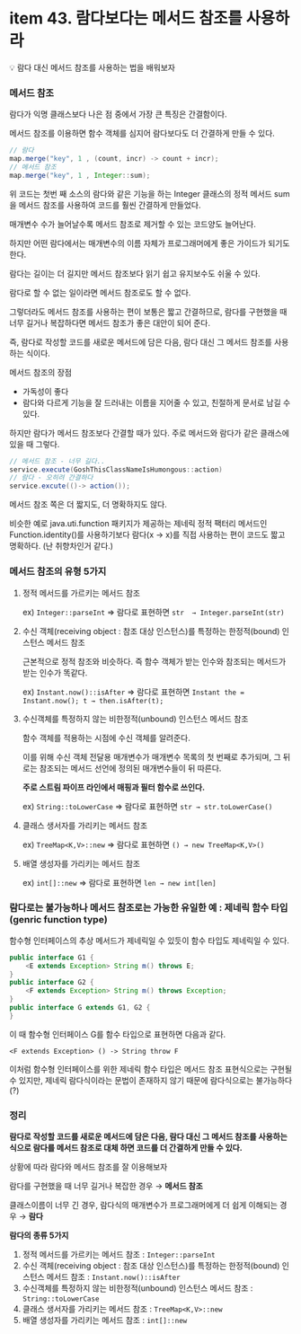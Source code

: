 # item 43. 람다보다는 메서드 참조를 사용하라

<aside>
💡 람다 대신 메서드 참조를 사용하는 법을 배워보자

</aside>

### 메서드 참조

람다가 익명 클래스보다 나은 점 중에서 가장 큰 특징은 간결함이다.

메서드 참조를 이용하면 함수 객체를 심지어 람다보다도 더 간결하게 만들 수 있다.

```java
// 람다 
map.merge("key", 1 , (count, incr) -> count + incr);
// 메서드 참조
map.merge("key", 1 , Integer::sum);
```

위 코드는 첫번 째 소스의 람다와 같은 기능을 하는 Integer 클래스의 정적 메서드 sum을 메서드 참조를 사용하여 코드를 훨씬 간결하게 만들었다.

매개변수 수가 늘어날수록 메서드 참조로 제거할 수 있는 코드양도 늘어난다.

하지만 어떤 람다에서는 매개변수의 이름 자체가 프로그래머에게 좋은 가이드가 되기도 한다.

람다는 길이는 더 길지만 메서드 참조보다 읽기 쉽고 유지보수도 쉬울 수 있다.

람다로 할 수 없는 일이라면 메서드 참조로도 할 수 없다. 

그렇더라도 메서드 참조를 사용하는 편이 보통은 짧고 간결하므로, 람다를 구현했을 때 너무 길거나 복잡하다면 메서드 참조가 좋은 대안이 되어 준다.

즉, 람다로 작성할 코드를 새로운 메서드에 담은 다음, 람다 대신 그 메서드 참조를 사용하는 식이다.

메서드 참조의 장점 

- 가독성이 좋다
- 람다와 다르게 기능을 잘 드러내는 이름을 지어줄 수 있고, 친절하게 문서로 남길 수 있다.

하지만 람다가 메서드 참조보다 간결할 때가 있다. 주로 메서드와 람다가 같은 클래스에 있을 때 그렇다.

```java
// 메서드 참조 - 너무 길다..
service.execute(GoshThisClassNameIsHumongous::action)
// 람다 - 오히려 간결하다
service.excute(()-> action()); 
```

메서드 참조 쪽은 더 짧지도, 더 명확하지도 않다. 

비슷한 예로 java.uti.function 패키지가 제공하는 제네릭 정적 팩터리 메서드인 Function.identity()를 사용하기보다 람다(x → x)를 직접 사용하는 편이 코드도 짧고 명확하다. (난 취향차인거 같다.)

### 메서드 참조의 유형 5가지

1. 정적 메서드를 가르키는 메서드 참조
    
    ex) `Integer::parseInt` ⇒ 람다로 표현하면 `str  → Integer.parseInt(str)`
    
2. 수신 객체(receiving object : 참조 대상 인스턴스)를 특정하는 한정적(bound) 인스턴스 메서드 참조
    
    근본적으로 정적 참조와 비슷하다. 즉 함수 객체가 받는 인수와 참조되는 메서드가 받는 인수가 똑같다.
    
    ex) `Instant.now()::isAfter` ⇒ 람다로 표현하면 `Instant the = Instant.now(); t → then.isAfter(t);`
    
3. 수신객체를 특정하지 않는 비한정적(unbound) 인스턴스 메서드 참조
    
    함수 객체를 적용하는 시점에 수신 객체를 알려준다. 
    
    이를 위해 수신 객체 전달용 매개변수가 매개변수 목록의 첫 번째로 추가되며, 그 뒤로는 참조되는 메서드 선언에 정의된 매개변수들이 뒤 따른다.
    
    **주로 스트림 파이프 라인에서 매핑과 필터 함수로 쓰인다.**
    
    ex) `String::toLowerCase` ⇒ 람다로 표현하면 `str → str.toLowerCase()` 
    
4. 클래스 생서자를 가리키는 메서드 참조
    
    ex) `TreeMap<K,V>::new` ⇒ 람다로 표현하면 `() → new TreeMap<K,V>()`  
    
5. 배열 생성자를 가리키는 메서드 참조
    
    ex) `int[]::new` ⇒ 람다로 표현하면 `len → new int[len]`
    

 

### 람다로는 불가능하나 메서드 참조로는 가능한 유일한 예 : 제네릭 함수 타입(genric function type)

함수형 인터페이스의 추상 메서드가 제네릭일 수 있듯이 함수 타입도 제네릭일 수 있다.

```java
public interface G1 {
    <E extends Exception> String m() throws E;
}
public interface G2 {
    <F extends Exception> String m() throws Exception;
}
public interface G extends G1, G2 {
}
```

이 때 함수형 인터페이스 G를 함수 타입으로 표현하면 다음과 같다.

`<F extends Exception> () -> String throw F`

이처럼 함수형 인터페이스를 위한 제네릭 함수 타입은 메서드 참조 표현식으로는 구현될 수 있지만, 제네릭 람다식이라는 문법이 존재하지 않기 때문에 람다식으로는 불가능하다(?)

### **정리**

**람다로 작성할 코드를 새로운 메서드에 담은 다음, 람다 대신 그 메서드 참조를 사용하는 식으로 람다를 메서드 참조로 대체 하면 코드를 더 간결하게 만들 수 있다.**

상황에 따라 람다와 메서드 참조를 잘 이용해보자

람다를 구현했을 때 너무 길거나 복잡한 경우 → **메서드 참조**

클래스이름이 너무 긴 경우, 람다식의 매개변수가 프로그래머에게 더 쉽게 이해되는 경우 → **람다**

**람다의 종류 5가지**

1. 정적 메서드를 가르키는 메서드 참조  :  `Integer::parseInt` 
2. 수신 객체(receiving object : 참조 대상 인스턴스)를 특정하는 한정적(bound) 인스턴스 메서드 참조 : `Instant.now()::isAfter` 
3. 수신객체를 특정하지 않는 비한정적(unbound) 인스턴스 메서드 참조 : `String::toLowerCase`
4. 클래스 생서자를 가리키는 메서드 참조 : `TreeMap<K,V>::new`
5. 배열 생성자를 가리키는 메서드 참조 : `int[]::new`